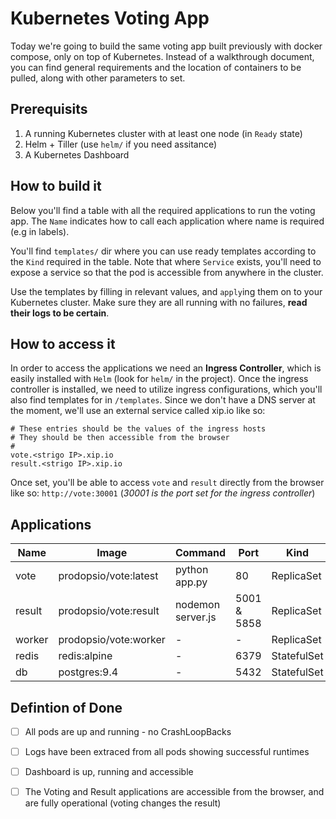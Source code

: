 # Kubernetes Voting App

Today we're going to build the same voting app built previously with docker compose, only on top of Kubernetes.
Instead of a walkthrough document, you can find general requirements and the location of containers to be pulled, along with other parameters to set.

## Prerequisits

1. A running Kubernetes cluster with at least one node (in `Ready` state)
1. Helm + Tiller (use `helm/` if you need assitance)
1. A Kubernetes Dashboard

## How to build it

Below you'll find a table with all the required applications to run the voting app.
The `Name` indicates how to call each application where name is required (e.g in labels).


You'll find `templates/` dir where you can use ready templates according to the `Kind` required in the table.
Note that where `Service` exists, you'll need to expose a service so that the pod is accessible from anywhere in the cluster.

Use the templates by filling in relevant values, and `apply`ing them on to your Kubernetes cluster. Make sure they are all running with no failures, **read their logs to be certain**.

## How to access it

In order to access the applications we need an **Ingress Controller**, which is easily installed with `Helm` (look for `helm/` in the project).
Once the ingress controller is installed, we need to utilize ingress configurations, which you'll also find templates for in `/templates`.
Since we don't have a DNS server at the moment, we'll use an external service called xip.io like so:
```
# These entries should be the values of the ingress hosts
# They should be then accessible from the browser
#
vote.<strigo IP>.xip.io
result.<strigo IP>.xip.io
```
Once set, you'll be able to access `vote` and `result` directly from the browser like so: `http://vote:30001`
(*30001 is the port set for the ingress controller*)


## Applications

Name | Image | Command | Port | Kind | Ingress Host | Service
--- | --- | --- | --- | --- | --- | ---
vote | prodopsio/vote:latest | python app.py | 80 | ReplicaSet | vote.#strigo IP#.xip.io | vote:80
result | prodopsio/vote:result | nodemon server.js | 5001 & 5858 | ReplicaSet | result.#strigo IP#.xip.io | result:80
worker | prodopsio/vote:worker | - | - | ReplicaSet | - | -
redis | redis:alpine | - | 6379 | StatefulSet | - | redis:6379
db | postgres:9.4 | - | 5432 | StatefulSet | - | db:5432


## Defintion of Done
- [ ] All pods are up and running - no CrashLoopBacks
- [ ] Logs have been extraced from all pods showing successful runtimes
- [ ] Dashboard is up, running and accessible
- [ ] The Voting and Result applications are accessible from the browser, and are fully operational (voting changes the result)

